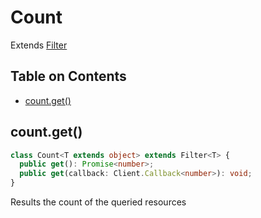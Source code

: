 # Count <!-- omit in toc -->

Extends [Filter](Filter.md)

## Table on Contents <!-- omit in toc -->

- [count.get()](#countget)

## count.get()

```typescript
class Count<T extends object> extends Filter<T> {
  public get(): Promise<number>;
  public get(callback: Client.Callback<number>): void;
}
```

Results the count of the queried resources
